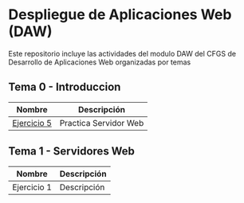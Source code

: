 # Despliegue de Aplicaciones Web (DAW)
Este repositorio incluye las actividades del modulo DAW del CFGS de Desarrollo de Aplicaciones Web organizadas por temas

## Tema 0 - Introduccion

| Nombre | Descripción |
| ------ | ----------- |
| [Ejercicio 5]() | Practica Servidor Web |

## Tema 1 - Servidores Web

| Nombre | Descripción |
| ------ | ----------- |
| Ejercicio 1  | Descripción |
